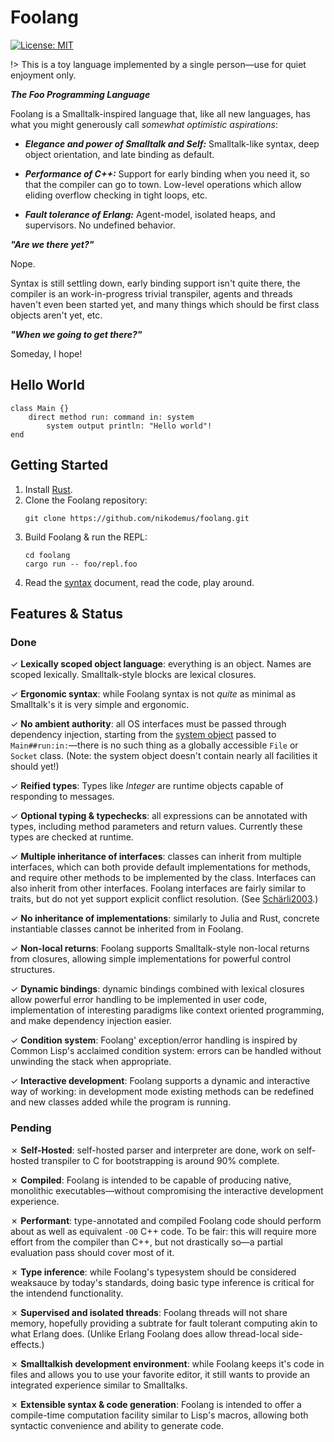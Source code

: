 # Foolang

[![License: MIT](https://img.shields.io/badge/License-MIT-yellow.svg)](https://opensource.org/licenses/MIT)

!> This is a toy language implemented by a single person&mdash;use for quiet enjoyment only.

**_The Foo Programming Language_**

Foolang is a Smalltalk-inspired language that, like all new languages,
has what you might generously call _somewhat optimistic aspirations_:

- **_Elegance and power of Smalltalk and Self:_** Smalltalk-like syntax, deep object
  orientation, and late binding as default.

- **_Performance of C++:_** Support for early binding when you need it, so that
  the compiler can go to town. Low-level operations which allow eliding overflow
  checking in tight loops, etc.

- **_Fault tolerance of Erlang:_** Agent-model, isolated heaps, and supervisors.
  No undefined behavior.

**_"Are we there yet?"_**

Nope.

Syntax is still settling down, early binding support isn't quite there, the
compiler is an work-in-progress trivial transpiler, agents and threads haven't
even been started yet, and many things which should be first class objects
aren't yet, etc.

**_"When we going to get there?"_**

Someday, I hope!

## Hello World

``` foolang
class Main {}
    direct method run: command in: system
        system output println: "Hello world"!
end
```

## Getting Started

1. Install [Rust](https://www.rust-lang.org/tools/install).
2. Clone the Foolang repository:
   ``` shell
   git clone https://github.com/nikodemus/foolang.git
   ```
3. Build Foolang & run the REPL:
   ``` shell
   cd foolang
   cargo run -- foo/repl.foo
   ```
4. Read the [syntax](syntax.md#foolang-syntax) document, read the code, play around.

## Features & Status

### Done

<span class="done">&check;</span>
**Lexically scoped object language**: everything is an object. Names are
scoped lexically. Smalltalk-style blocks are lexical closures.

<span class="done">&check;</span>
**Ergonomic syntax**: while Foolang syntax is not _quite_ as minimal as
Smalltalk's it is very simple and ergonomic.

<span class="done">&check;</span>
**No ambient authority**: all OS interfaces must be passed through dependency
injection, starting from the [system object](system.md) passed to
`Main##run:in:`&mdash;there is no such thing as a globally accessible `File` or
`Socket` class. (Note: the system object doesn't contain nearly all facilities
it should yet!)

<span class="done">&check;</span>
**Reified types**: Types like _Integer_ are runtime objects capable of
responding to messages.

<span class="done">&check;</span>
**Optional typing & typechecks**: all expressions can
be annotated with types, including method parameters and return values.
Currently these types are checked at runtime.

<span class="done">&check;</span>
**Multiple inheritance of interfaces**: classes can inherit from multiple
interfaces, which can both provide default implementations for methods, and
require other methods to be implemented by the class. Interfaces can also
inherit from other interfaces. Foolang interfaces are fairly similar to traits,
but do not yet support explicit conflict resolution. (See
[Schärli2003](bibliography.md#scharli2003).)

<span class="done">&check;</span>
**No inheritance of implementations**: similarly to Julia and Rust, concrete
instantiable classes cannot be inherited from in Foolang.

<span class="done">&check;</span>
**Non-local returns**: Foolang supports Smalltalk-style non-local returns
from closures, allowing simple implementations for powerful control structures.

<span class="done">&check;</span>
**Dynamic bindings**: dynamic bindings combined with lexical closures
allow powerful error handling to be implemented in user code,
implementation of interesting paradigms like context oriented programming,
and make dependency injection easier.

<span class="done">&check;</span>
**Condition system**: Foolang' exception/error handling is inspired by
Common Lisp's acclaimed condition system: errors can be handled without
unwinding the stack when appropriate.

<span class="done">&check;</span>
**Interactive development**: Foolang supports
a dynamic and interactive way of working: in development mode existing methods
can be redefined and new classes added while the program is running.

### Pending

<span class="todo">&cross;</span>
**Self-Hosted**: self-hosted parser and
interpreter are done, work on self-hosted transpiler to C for bootstrapping
is around 90% complete.

<span class="todo">&cross;</span>
**Compiled**: Foolang is intended to be
capable of producing native, monolithic executables&mdash;without compromising
the interactive development experience.

<span class="todo">&cross;</span>
**Performant**: type-annotated and compiled Foolang code should perform about as well
as equivalent `-O0` C++ code. To be fair: this will require more effort from
the compiler than C++, but not drastically so&mdash;a partial evaluation pass
should cover most of it.

<span class="todo">&cross;</span>
**Type inference**: while Foolang's typesystem should be considered
weaksauce by today's standards, doing basic type inference is critical for
the intendend functionality.

<span class="todo">&cross;</span>
**Supervised and isolated threads**: Foolang threads will not share memory,
hopefully providing a subtrate for fault tolerant computing akin to what Erlang
does. (Unlike Erlang Foolang does allow thread-local side-effects.)

<span class="todo">&cross;</span>
**Smalltalkish development environment**: while Foolang keeps it's code in files
and allows you to use your favorite editor, it still wants to provide an
integrated experience similar to Smalltalks.

<span class="todo">&cross;</span>
**Extensible syntax & code generation**: Foolang is intended to offer a
compile-time computation facility similar to Lisp's macros, allowing both
syntactic convenience and ability to generate code.

